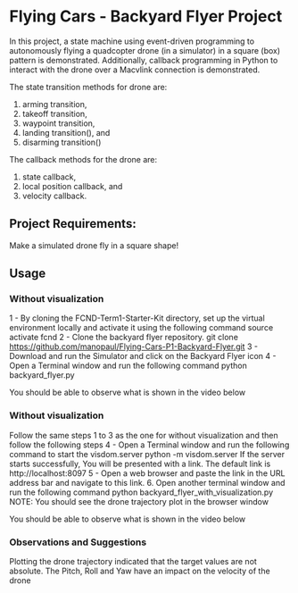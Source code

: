 # Flying Cars - Backyard Flyer Project
In this project, a state machine using event-driven programming to autonomously flying a quadcopter drone (in a simulator) in a square (box) pattern is demonstrated. Additionally, callback programming in Python to interact with the drone over a Macvlink connection is demonstrated. 

The state transition methods for drone are:
1. arming transition, 
2. takeoff transition, 
3. waypoint transition, 
4. landing transition(), and 
5. disarming transition()

The callback methods for the drone are:
1. state callback,
2. local position callback, and
3. velocity callback.

## Project Requirements: 
Make a simulated drone fly in a square shape!

## Usage
### Without visualization
1 - By cloning the FCND-Term1-Starter-Kit directory, set up the virtual environment locally and activate it using the following command
source activate fcnd
2 - Clone the backyard flyer repository.
git clone https://github.com/manopaul/Flying-Cars-P1-Backyard-Flyer.git
3 - Download and run the Simulator and click on the Backyard Flyer icon
4 - Open a Terminal window and run the following command
python backyard_flyer.py

You should be able to observe what is shown in the video below

### Without visualization
Follow the same steps 1 to 3 as the one for without visualization and then follow the following steps
4 - Open a Terminal window and run the following command to start the visdom.server
python -m visdom.server
If the server starts successfully, You will be presented with a link. The default link is http://localhost:8097
5 - Open a web browser and paste the link in the URL address bar and navigate to this link. 
6. Open another terminal window and run the following command
python backyard_flyer_with_visualization.py
NOTE: You should see the drone trajectory plot in the browser window

You should be able to observe what is shown in the video below


### Observations and Suggestions
Plotting the drone trajectory indicated that the target values are not absolute.
The Pitch, Roll and Yaw have an impact on the velocity of the drone 
